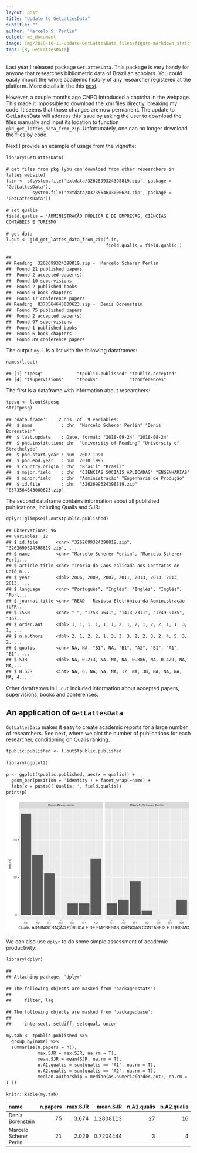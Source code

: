 ```yaml
---
layout: post
title: "Update to GetLattesData"
subtitle: ""
author: "Marcelo S. Perlin"
output: md_document
image: img/2018-10-11-Update-GetLattesData_files/figure-markdown_strict/unnamed-chunk-5-1.png
tags: [R, GetLattesData]
---
```



Last year I released package `GetLattesData`. This package is very handy
for anyone that researches bibliometric data of Brazilian scholars. You
could easily import the whole academic history of any researcher
registered at the platform. More details in the this
[post](https://msperlin.github.io/2017-09-04-Package-GetLattesData/).

However, a couple months ago CNPQ introduced a captcha in the webpage.
This made it impossible to download the xml files directly, breaking my
code. It seems that those changes are now permanent. The update to
GetLattesData will address this issue by asking the user to download the
files manually and input its location to function
`gld_get_lattes_data_from_zip`. Unfortunately, one can no longer
download the files by code.

Next I provide an example of usage from the vignette:

    library(GetLattesData)

    # get files from pkg (you can download from other researchers in lattes website)
    f.in <- c(system.file('extdata/3262699324398819.zip', package = 'GetLattesData'),
              system.file('extdata/8373564643000623.zip', package = 'GetLattesData'))

    # set qualis
    field.qualis = 'ADMINISTRAÇÃO PÚBLICA E DE EMPRESAS, CIÊNCIAS CONTÁBEIS E TURISMO'

    # get data
    l.out <- gld_get_lattes_data_from_zip(f.in, 
                                          field.qualis = field.qualis )

    ## 
    ## Reading  3262699324398819.zip -  Marcelo Scherer Perlin
    ##  Found 21 published papers
    ##  Found 2 accepted paper(s)
    ##  Found 10 supervisions
    ##  Found 2 published books
    ##  Found 0 book chapters
    ##  Found 17 conference papers
    ## Reading  8373564643000623.zip -  Denis Borenstein
    ##  Found 75 published papers
    ##  Found 2 accepted paper(s)
    ##  Found 97 supervisions
    ##  Found 1 published books
    ##  Found 6 book chapters
    ##  Found 89 conference papers

The output `my.l` is a list with the following dataframes:

    names(l.out)

    ## [1] "tpesq"             "tpublic.published" "tpublic.accepted" 
    ## [4] "tsupervisions"     "tbooks"            "tconferences"

The first is a dataframe with information about researchers:

    tpesq <- l.out$tpesq
    str(tpesq)

    ## 'data.frame':    2 obs. of  9 variables:
    ##  $ name           : chr  "Marcelo Scherer Perlin" "Denis Borenstein"
    ##  $ last.update    : Date, format: "2018-09-24" "2018-08-24"
    ##  $ phd.institution: chr  "University of Reading" "University of Strathclyde"
    ##  $ phd.start.year : num  2007 1991
    ##  $ phd.end.year   : num  2010 1995
    ##  $ country.origin : chr  "Brasil" "Brasil"
    ##  $ major.field    : chr  "CIENCIAS_SOCIAIS_APLICADAS" "ENGENHARIAS"
    ##  $ minor.field    : chr  "Administração" "Engenharia de Produção"
    ##  $ id.file        : chr  "3262699324398819.zip" "8373564643000623.zip"

The second dataframe contains information about all published
publications, including Qualis and SJR:

    dplyr::glimpse(l.out$tpublic.published)

    ## Observations: 96
    ## Variables: 12
    ## $ id.file       <chr> "3262699324398819.zip", "3262699324398819.zip", ...
    ## $ name          <chr> "Marcelo Scherer Perlin", "Marcelo Scherer Perli...
    ## $ article.title <chr> "Teoria do Caos aplicada aos Contratos de Café n...
    ## $ year          <dbl> 2006, 2009, 2007, 2011, 2013, 2013, 2013, 2013, ...
    ## $ language      <chr> "Português", "Inglês", "Inglês", "Inglês", "Port...
    ## $ journal.title <chr> "READ - Revista Eletrônica da Administração (UFR...
    ## $ ISSN          <chr> "-", "1753-9641", "1413-2311", "1749-9135", "167...
    ## $ order.aut     <dbl> 1, 1, 1, 1, 1, 1, 2, 1, 2, 1, 2, 2, 1, 1, 3, 1, ...
    ## $ n.authors     <dbl> 2, 1, 2, 2, 1, 3, 3, 3, 2, 2, 3, 2, 4, 5, 3, 2, ...
    ## $ qualis        <chr> NA, NA, "B1", NA, "B1", "A2", "B1", "A1", "B1", ...
    ## $ SJR           <dbl> NA, 0.213, NA, NA, NA, 0.886, NA, 0.429, NA, NA,...
    ## $ H.SJR         <int> NA, 6, NA, NA, NA, 17, NA, 38, NA, NA, NA, NA, 4...

Other dataframes in `l.out` included information about accepted papers,
supervisions, books and conferences.

An application of `GetLattesData`
---------------------------------

`GetLattesData` makes it easy to create academic reports for a large
number of researchers. See next, where we plot the number of
publications for each researcher, conditioning on Qualis ranking.

    tpublic.published <- l.out$tpublic.published

    library(ggplot2)

    p <- ggplot(tpublic.published, aes(x = qualis)) +
      geom_bar(position = 'identity') + facet_wrap(~name) +
      labs(x = paste0('Qualis: ', field.qualis))
    print(p)

![](/img/2018-10-11-Update-GetLattesData_files/figure-markdown_strict/unnamed-chunk-5-1.png)

We can also use `dplyr` to do some simple assessment of academic
productivity:

    library(dplyr)

    ## 
    ## Attaching package: 'dplyr'

    ## The following objects are masked from 'package:stats':
    ## 
    ##     filter, lag

    ## The following objects are masked from 'package:base':
    ## 
    ##     intersect, setdiff, setequal, union

    my.tab <- tpublic.published %>%
      group_by(name) %>%
      summarise(n.papers = n(),
                max.SJR = max(SJR, na.rm = T),
                mean.SJR = mean(SJR, na.rm = T),
                n.A1.qualis = sum(qualis == 'A1', na.rm = T),
                n.A2.qualis = sum(qualis == 'A2', na.rm = T),
                median.authorship = median(as.numeric(order.aut), na.rm = T ))

    knitr::kable(my.tab)

<table>
<thead>
<tr class="header">
<th align="left">name</th>
<th align="right">n.papers</th>
<th align="right">max.SJR</th>
<th align="right">mean.SJR</th>
<th align="right">n.A1.qualis</th>
<th align="right">n.A2.qualis</th>
<th align="right">median.authorship</th>
</tr>
</thead>
<tbody>
<tr class="odd">
<td align="left">Denis Borenstein</td>
<td align="right">75</td>
<td align="right">3.674</td>
<td align="right">1.2808113</td>
<td align="right">27</td>
<td align="right">16</td>
<td align="right">2</td>
</tr>
<tr class="even">
<td align="left">Marcelo Scherer Perlin</td>
<td align="right">21</td>
<td align="right">2.029</td>
<td align="right">0.7204444</td>
<td align="right">3</td>
<td align="right">4</td>
<td align="right">1</td>
</tr>
</tbody>
</table>
